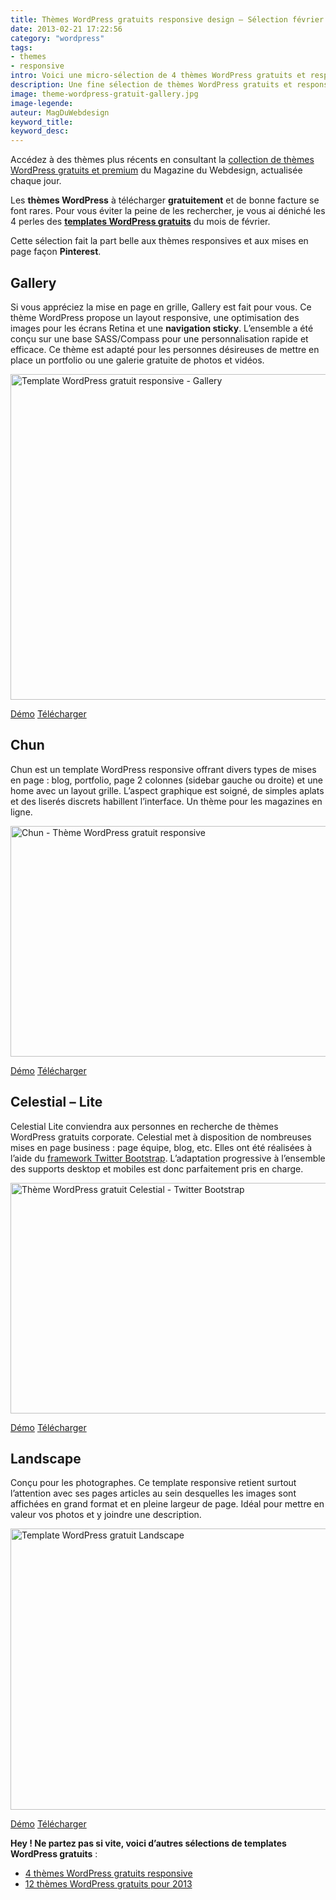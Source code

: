 ```yaml
---
title: Thèmes WordPress gratuits responsive design – Sélection février 2013
date: 2013-02-21 17:22:56
category: "wordpress"
tags:
- themes
- responsive
intro: Voici une micro-sélection de 4 thèmes WordPress gratuits et responsives.
description: Une fine sélection de thèmes WordPress gratuits et responsive pour février 2013. Simplicité du design et adaptabilité
image: theme-wordpress-gratuit-gallery.jpg
image-legende:
auteur: MagDuWebdesign
keyword_title:
keyword_desc:
---
```

<p class="panel radius">Accédez à des thèmes plus récents en consultant la <a href="http://www.magazineduwebdesign.com/ressources/themes-wordpress/">collection de thèmes WordPress gratuits et premium</a> du Magazine du Webdesign, actualisée chaque jour.</p>
<p>Les <strong>thèmes WordPress</strong> à télécharger <strong>gratuitement</strong> et de bonne facture se font rares. Pour vous éviter la peine de les rechercher, je vous ai déniché les 4 perles des <strong><a title="14 Thèmes WordPress gratuits de grande qualité" href="http://magazineduwebdesign.com/themes-wordpress-gratuits-de-grande-qualite">templates WordPress gratuits</a></strong> du mois de février.</p>
<p>Cette sélection fait la part belle aux thèmes responsives et aux mises en page façon <strong>Pinterest</strong>.</p>
<h2>Gallery</h2>
<p>Si vous appréciez la mise en page en grille, Gallery est fait pour vous. Ce thème WordPress propose un layout responsive, une optimisation des images pour les écrans Retina et une <strong>navigation sticky</strong>. L’ensemble a été conçu sur une base SASS/Compass pour une personnalisation rapide et efficace. Ce thème est adapté pour les personnes désireuses de mettre en place un portfolio ou une galerie gratuite de photos et vidéos.</p>
<p><img class="size-full wp-image-3592" title="Template WordPress gratuit responsive - Gallery" src="https://s3-eu-west-1.amazonaws.com/mdw-images/large/theme-wordpress-gratuit-gallery.jpg" alt="Template WordPress gratuit responsive - Gallery" width="555" height="521"></p>
<a class="button secondary radius" href="http://demos.upthemes.com/#gallery " target="_blank">Démo</a>
<a class="button primary radius" href="http://upthemes.com/themes/gallery/" target="_blank">Télécharger</a>
<h2>Chun</h2>
<p>Chun est un template WordPress responsive offrant divers types de mises en page : blog, portfolio, page 2 colonnes (sidebar gauche ou droite) et une home avec un layout grille. L’aspect graphique est soigné, de simples aplats et des liserés&nbsp;discrets habillent l’interface.&nbsp;Un thème pour les magazines en ligne.</p>
<p><img class="size-full wp-image-3591" title="Chun - Thème WordPress gratuit responsive" src="https://s3-eu-west-1.amazonaws.com/mdw-images/large/theme-wordpress-gratuit-Chun.jpg" alt="Chun - Thème WordPress gratuit responsive" width="555" height="369"></p>
<a class="button secondary radius" href="http://locallylost.com/chun/" target="_blank">Démo</a>
<a class="button primary radius" href="http://themehybrid.com/themes/chun" target="_blank">Télécharger</a>
<h2>Celestial – Lite</h2>
<p>Celestial Lite conviendra aux personnes en recherche de thèmes WordPress gratuits corporate. Celestial met à disposition de nombreuses mises en page business : page équipe, blog, etc. Elles ont été réalisées à l’aide du <a title="Bootstrap Lovers – 10+ Ressources, Thèmes et Kits CSS UI" href="http://magazineduwebdesign.com/bootstrap-ressources-template-kit-ui-bouton">framework Twitter Bootstrap</a>. L’adaptation progressive à l’ensemble des supports desktop et mobiles est donc parfaitement pris en charge.</p>
<p><img class="size-full wp-image-3590" title="Thème WordPress gratuit Celestial - Twitter Bootstrap" src="https://s3-eu-west-1.amazonaws.com/mdw-images/large/theme-wordpress-gratuit-Celestial.jpg" alt="Thème WordPress gratuit Celestial - Twitter Bootstrap" width="555" height="369"></p>
<a class="button secondary radius" href="http://demo.styledthemes.com/celestial-free/" target="_blank">Démo</a>
<a class="button primary radius" href="http://wordpress.org/extend/themes/celestial-lite" target="_blank">Télécharger</a>
<h2>Landscape</h2>
<p>Conçu pour les photographes. Ce template responsive retient surtout l’attention avec ses pages articles au sein desquelles les images sont affichées en grand format et en pleine largeur de page. Idéal pour mettre en valeur vos photos et y joindre une description.</p>
<p><img class="size-full wp-image-3593 " title="Thème WordPress gratuit Landscape" src="https://s3-eu-west-1.amazonaws.com/mdw-images/large/theme-wordpress-gratuit-landscape.jpg" alt="Template WordPress gratuit Landscape" width="555" height="450"></p>
<a class="button secondary radius" href="http://landscape.blankthemes.com/" target="_blank">Démo</a>
<a class="button primary radius" href="http://blankthemes.com/landscape/" target="_blank">Télécharger</a>
<p><strong>Hey ! Ne partez pas si vite, voici d’autres sélections de templates WordPress gratuits</strong> :</p>
<ul>
<li><a title="6 Thèmes WordPress gratuits en responsive" href="http://magazineduwebdesign.com/themes-wordpress-gratuits-responsive">4 thèmes WordPress gratuits&nbsp;responsive</a></li>
<li><a title="12 thèmes WordPress gratuits pour 2013" href="http://magazineduwebdesign.com/12-themes-wordpress-gratuits-responsive-selection-2013">12 thèmes WordPress gratuits pour 2013</a></li>
</ul>
